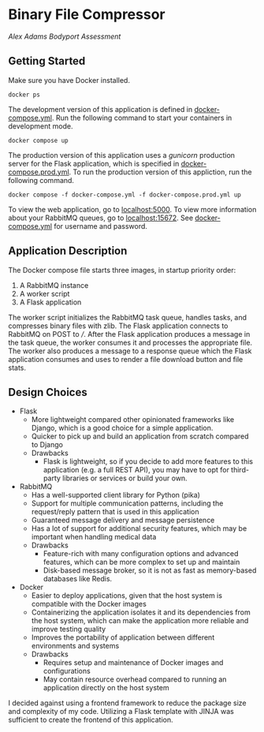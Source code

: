 # Binary File Compressor

*Alex Adams Bodyport Assessment*

## Getting Started

Make sure you have Docker installed.

```shell
docker ps
```

The development version of this application is defined in [docker-compose.yml](docker-compose.yml). Run the following command to start your containers in development mode.

```shell
docker compose up
```

The production version of this application uses a *gunicorn* production server for the Flask application, which is specified in [docker-compose.prod.yml](docker-compose.prod.yml). To run the production version of this appliction, run the following command.

```shell
docker compose -f docker-compose.yml -f docker-compose.prod.yml up
```

To view the web application, go to [localhost:5000](http://localhost:5000).
To view more information about your RabbitMQ queues, go to [localhost:15672](http://localhost:15672). See [docker-compose.yml](docker-compose.yml) for username and password.

## Application Description 

The Docker compose file starts three images, in startup priority order:

1. A RabbitMQ instance
2. A worker script
3. A Flask application

The worker script initializes the RabbitMQ task queue, handles tasks, and compresses binary files with zlib. The Flask application connects to RabbitMQ on POST to */*. After the Flask application produces a message in the task queue, the worker consumes it and processes the appropriate file. The worker also produces a message to a response queue which the Flask application consumes and uses to render a file download button and file stats.

## Design Choices

- Flask
  - More lightweight compared other opinionated frameworks like Django, which is a good choice for a simple application.
  - Quicker to pick up and build an application from scratch compared to Django
  - Drawbacks
    - Flask is lightweight, so if you decide to add more features to this application (e.g. a full REST API), you may have to opt for third-party libraries or services or build your own.
- RabbitMQ
  - Has a well-supported client library for Python (pika)
  - Support for multiple communication patterns, including the request/reply pattern that is used in this application
  - Guaranteed message delivery and message persistence
  - Has a lot of support for additional security features, which may be important when handling medical data
  - Drawbacks
    - Feature-rich with many configuration options and advanced features, which can be more complex to set up and maintain
    - Disk-based message broker, so it is not as fast as memory-based databases like Redis.
- Docker
  - Easier to deploy applications, given that the host system is compatible with the Docker images
  - Containerizing the application isolates it and its dependencies from the host system, which can make the application more reliable and improve testing quality
  - Improves the portability of application between different environments and systems
  - Drawbacks
    - Requires setup and maintenance of Docker images and configurations
    - May contain resource overhead compared to running an application directly on the host system

I decided against using a frontend framework to reduce the package size and complexity of my code. Utilizing a Flask template with JINJA was sufficient to create the frontend of this application.
